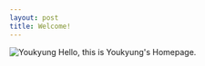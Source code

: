 ```yaml
---
layout: post
title: Welcome!
---
```


![Youkyung](youkyung-ko.github.io/images/IMG_3945.png) Hello, this is Youkyung's Homepage.
